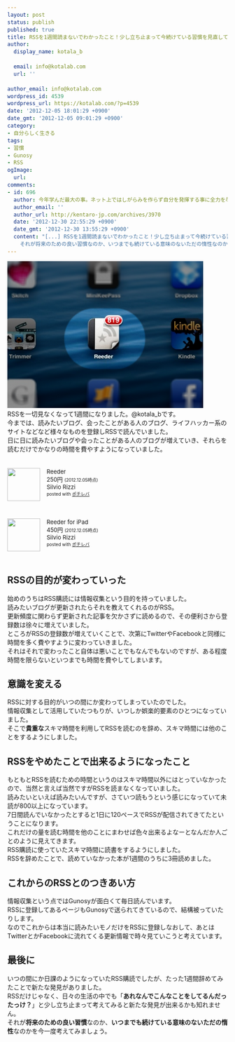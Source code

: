 ```yaml
---
layout: post
status: publish
published: true
title: RSSを1週間読まないでわかったこと！少し立ち止まって今続けている習慣を見直してみよう
author:
  display_name: kotala_b

  email: info@kotalab.com
  url: ''

author_email: info@kotalab.com
wordpress_id: 4539
wordpress_url: https://kotalab.com/?p=4539
date: '2012-12-05 18:01:29 +0900'
date_gmt: '2012-12-05 09:01:29 +0900'
category:
- 自分らしく生きる
tags:
- 習慣
- Gunosy
- RSS
ogImage:
  url:
comments:
- id: 696
  author: 今年学んだ最大の事。ネット上ではしがらみを作らず自分を発揮する事に全力を尽くす。憲.com | 憲.com
  author_email: ''
  author_url: http://kentaro-jp.com/archives/3970
  date: '2012-12-30 22:55:29 +0900'
  date_gmt: '2012-12-30 13:55:29 +0900'
  content: "[...] RSSを1週間読まないでわかったこと！少し立ち止まって今続けている習慣を... RSSだけじゃなく、日々の生活の中でも「あれなんでこんなことをしてるんだったっけ？」と少し立ち止まって考えてみると新たな発見が出来るかも知れません。
    それが将来のための良い習慣なのか、いつまでも続けている意味のないただの惰性なのかを今一度考えてみましょう。 [...]"
---
```

<p><a href="/wp-content/uploads/rss_121205.png" target="_blank"><img src="/wp-content/uploads/rss_121205-448x335.png" alt="" title="rss_121205" width="448" height="335" class="alignnone size-large wp-image-4540" /></a><br />
RSSを一切見なくなって1週間になりました。@kotala_bです。<br />
今までは、読みたいブログ、会ったことがある人のブログ、ライフハッカー系のサイトなどなど様々なものを登録しRSSで読んでいました。<br />
日に日に読みたいブログや会ったことがある人のブログが増えていき、それらを読むだけでかなりの時間を費やすようになっていました。</p>
<div class="pochireba" style="text-align:left;font-size:small;padding:20px 0;/zoom: 1;overflow: hidden;"><span class="removed_link" title="click.linksynergy.com/fs-bin/click?id=d2yYUp776R4&amp;subid=&amp;offerid=94348.1&amp;type=3&amp;tmpid=3910&amp;RD_PARM1=https%253A%252F%252Fitunes.apple.com%252Fjp%252Fapp%252Freeder%252Fid325502379%253Fmt%253D8%2526uo%253D4"><img src="http://a1396.phobos.apple.com/us/r1000/113/Purple/v4/1e/0f/e5/1e0fe52a-a678-c24a-557e-dcafcf8bbf9b/mzm.bvkpybrb.png" width="75" height="75" style="float:left;margin:0 15px 0 0;" class="pochi_img" ></span>
<div class="pochi_info" style="text-align:left;/zoom: 1;overflow: hidden;">
<div class="pochi_name"><span class="removed_link" title="click.linksynergy.com/fs-bin/click?id=d2yYUp776R4&amp;subid=&amp;offerid=94348.1&amp;type=3&amp;tmpid=3910&amp;RD_PARM1=https%253A%252F%252Fitunes.apple.com%252Fjp%252Fapp%252Freeder%252Fid325502379%253Fmt%253D8%2526uo%253D4">Reeder</span></div>
<div class="pochi_price" style="display:inline;">250円</div>
<div class="pochi_time" style="font-size:x-small;display:inline;">(2012.12.05時点)</div>
<div class="pochi_seller"><span class="removed_link" title="click.linksynergy.com/fs-bin/click?id=d2yYUp776R4&amp;subid=&amp;offerid=94348.1&amp;type=3&amp;tmpid=3910&amp;RD_PARM1=https%253A%252F%252Fitunes.apple.com%252Fjp%252Fartist%252Fsilvio-rizzi%252Fid325502382%253Fuo%253D4">Silvio Rizzi</span></div>
<div class="pochi_post" style="font-size:x-small;">posted with <a href="https://pochireba.com">ポチレバ</a></div>
</div>
<div class="pochireba-footer" style="clear: left"></div>
</div>
<div class="pochireba" style="text-align:left;font-size:small;padding:20px 0;/zoom: 1;overflow: hidden;"><span class="removed_link" title="click.linksynergy.com/fs-bin/click?id=d2yYUp776R4&amp;subid=&amp;offerid=94348.1&amp;type=3&amp;tmpid=3910&amp;RD_PARM1=https%253A%252F%252Fitunes.apple.com%252Fjp%252Fapp%252Freeder-for-ipad%252Fid375661689%253Fmt%253D8%2526uo%253D4"><img src="http://a1112.phobos.apple.com/us/r1000/068/Purple/v4/5e/9b/b9/5e9bb9ef-8ef6-f496-b692-696261cb15a0/mzm.rwdpumdo.png" width="75" height="75" style="float:left;margin:0 15px 0 0;" class="pochi_img" ></span>
<div class="pochi_info" style="text-align:left;/zoom: 1;overflow: hidden;">
<div class="pochi_name"><span class="removed_link" title="click.linksynergy.com/fs-bin/click?id=d2yYUp776R4&amp;subid=&amp;offerid=94348.1&amp;type=3&amp;tmpid=3910&amp;RD_PARM1=https%253A%252F%252Fitunes.apple.com%252Fjp%252Fapp%252Freeder-for-ipad%252Fid375661689%253Fmt%253D8%2526uo%253D4">Reeder for iPad</span></div>
<div class="pochi_price" style="display:inline;">450円</div>
<div class="pochi_time" style="font-size:x-small;display:inline;">(2012.12.05時点)</div>
<div class="pochi_seller"><span class="removed_link" title="click.linksynergy.com/fs-bin/click?id=d2yYUp776R4&amp;subid=&amp;offerid=94348.1&amp;type=3&amp;tmpid=3910&amp;RD_PARM1=https%253A%252F%252Fitunes.apple.com%252Fjp%252Fartist%252Fsilvio-rizzi%252Fid325502382%253Fuo%253D4">Silvio Rizzi</span></div>
<div class="pochi_post" style="font-size:x-small;">posted with <a href="https://pochireba.com">ポチレバ</a></div>
</div>
<div class="pochireba-footer" style="clear: left"></div>
</div>
<!--more-->
<h2>RSSの目的が変わっていった</h2>
<p>始めのうちはRSS購読には情報収集という目的を持っていました。<br />
読みたいブログが更新されたらそれを教えてくれるのがRSS。<br />
更新頻度に関わらず更新された記事を欠かさずに読めるので、その便利さから登録数は徐々に増えていました。<br />
ところがRSSの登録数が増えていくことで、次第にTwitterやFacebookと同様に時間を多く費やすように変わっていきました。<br />
それはそれで変わったこと自体は悪いことでもなんでもないのですが、ある程度時間を限らないといつまでも時間を費やしてしまいます。</p>
<h2>意識を変える</h2>
<p>RSSに対する目的がいつの間にか変わってしまっていたのでした。<br />
情報収集として活用していたつもりが、いつしか娯楽的要素のひとつになっていました。<br />
そこで<strong>貴重な</strong>スキマ時間を利用してRSSを読むのを辞め、スキマ時間には他のことをするようにしました。</p>
<h2>RSSをやめたことで出来るようになったこと</h2>
<p>もともとRSSを読むための時間というのはスキマ時間以外にはとっていなかったので、当然と言えば当然ですがRSSを読まなくなっていました。<br />
読みたいといえば読みたいんですが、さていつ読もうという感じになっていて未読が800以上になっています。<br />
7日間読んでいなかったとすると1日に120ペースでRSSが配信されてきてたということになります。<br />
これだけの量を読む時間を他のことにまわせば色々出来るよなーとなんだか人ごとのように見えてきます。<br />
RSS購読に使っていたスキマ時間に読書をするようにしました。<br />
RSSを辞めたことで、読めていなかった本が1週間のうちに3冊読めました。</p>
<h2>これからのRSSとのつきあい方</h2>
<p>情報収集という点ではGunosyが面白くて毎日読んでいます。<br />
RSSに登録してあるページもGunosyで送られてきているので、結構被っていたりします。<br />
なのでこれからは本当に読みたいモノだけをRSSに登録しなおして、あとはTwitterとかFacebookに流れてくる更新情報で時々見ていこうと考えています。</p>
<h2>最後に</h2>
<p>いつの間にか日課のようになっていたRSS購読でしたが、たった1週間辞めてみたことで新たな発見がありました。<br />
RSSだけじゃなく、日々の生活の中でも「<strong>あれなんでこんなことをしてるんだったっけ？</strong>」と少し立ち止まって考えてみると新たな発見が出来るかも知れません。<br />
それが<strong>将来のための良い習慣</strong>なのか、<strong>いつまでも続けている意味のないただの惰性</strong>なのかを今一度考えてみましょう。</p>
